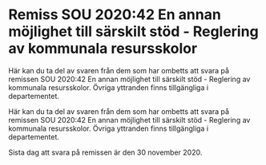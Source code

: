 # Remiss SOU 2020:42 En annan möjlighet till särskilt stöd - Reglering av kommunala resursskolor

Här kan du ta del av svaren från dem som har ombetts att svara på remissen SOU 2020:42 En annan möjlighet till särskilt stöd - Reglering av kommunala resursskolor. Övriga yttranden finns tillgängliga i departementet.

Här kan du ta del av svaren från dem som har ombetts att svara på remissen SOU 2020:42 En annan möjlighet till särskilt stöd - Reglering av kommunala resursskolor. Övriga yttranden finns tillgängliga i departementet.

Sista dag att svara på remissen är den 30 november 2020.
